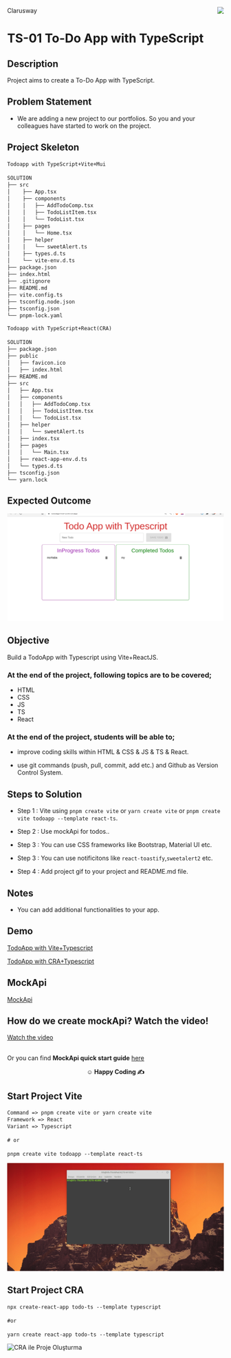 <p>Clarusway<img align="right"
  src="https://secure.meetupstatic.com/photos/event/3/1/b/9/600_488352729.jpeg"  width="15px"></p>

# TS-01 To-Do App with TypeScript

## Description

Project aims to create a To-Do App with TypeScript.

## Problem Statement

- We are adding a new project to our portfolios. So you and your colleagues have started to work on the project.

## Project Skeleton

```
Todoapp with TypeScript+Vite+Mui

SOLUTION
├── src
│    ├── App.tsx
│    ├── components
│    │   ├── AddTodoComp.tsx
│    │   ├── TodoListItem.tsx
│    │   └── TodoList.tsx
│    ├── pages
│    │   └── Home.tsx
│    ├── helper
│    │   └── sweetAlert.ts
│    ├── types.d.ts
│    └── vite-env.d.ts
├── package.json
├── index.html
├── .gitignore
├── README.md
├── vite.config.ts
├── tsconfig.node.json
├── tsconfig.json
└── pnpm-lock.yaml
```

```
Todoapp with TypeScript+React(CRA)

SOLUTION
├── package.json
├── public
│   ├── favicon.ico
│   ├── index.html
├── README.md
├── src
│   ├── App.tsx
│   ├── components
│   │   ├── AddTodoComp.tsx
│   │   ├── TodoListItem.tsx
│   │   └── TodoList.tsx
│   ├── helper
│   │   └── sweetAlert.ts
│   ├── index.tsx
│   ├── pages
│   │   └── Main.tsx
│   ├── react-app-env.d.ts
│   └── types.d.ts
├── tsconfig.json
└── yarn.lock
```

## Expected Outcome

![todoapp](./todoapp.gif)

## Objective

Build a TodoApp with Typescript using Vite+ReactJS.

### At the end of the project, following topics are to be covered;

- HTML
- CSS
- JS
- TS
- React

### At the end of the project, students will be able to;

- improve coding skills within HTML & CSS & JS & TS & React.

- use git commands (push, pull, commit, add etc.) and Github as Version Control System.

## Steps to Solution

- Step 1 : Vite using `pnpm create vite` or `yarn create vite` or `pnpm create vite todoapp --template react-ts`.

- Step 2 : Use mockApi for todos..

- Step 3 : You can use CSS frameworks like Bootstrap, Material UI etc.

- Step 3 : You can use notificitons like `react-toastify`,`sweetalert2` etc.

- Step 4 : Add project gif to your project and README.md file.

## Notes

- You can add additional functionalities to your app.

## Demo

[TodoApp with Vite+Typescript](https://todoapp-vite-ts.vercel.app/)

[TodoApp with CRA+Typescript](https://ts-todo-xi.vercel.app/)

## MockApi

<a href="https://mockapi.io/" target="_blank">MockApi</a>

## How do we create mockApi? Watch the video!

<a href="https://www.youtube.com/watch?v=i_Gvlp83GMk" target="_blank">
 Watch the video
</a><br>
<br>

Or you can find **MockApi quick start guide** <a href="https://github.com/mockapi-io/docs/wiki/Quick-start-guide" target="_blank">here</a>

**<p align="center">&#9786; Happy Coding &#9997;</p>**

## Start Project Vite

```
Command => pnpm create vite or yarn create vite
Framework => React
Variant => Typescript

# or

pnpm create vite todoapp --template react-ts

```

![Vite ile Proje Oluşturma](./ts-vite.gif)

## Start Project CRA

```
npx create-react-app todo-ts --template typescript

#or

yarn create react-app todo-ts --template typescript

```

![CRA ile Proje Oluşturma](./ts-cra.gif)
